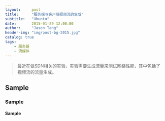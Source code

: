 ```yaml
---
layout:     post
title:      "服务端与客户端视频流的生成"
subtitle:   "Ubuntu"
date:       2015-01-29 12:00:00
author:     "Jason Tang"
header-img: "img/post-bg-2015.jpg"
catalog: true
tags:
    - 服务器 
    - 流媒体
---
```


> 最近在做SDN相关的实验，实验需要生成流量来测试网络性能，其中包括了视频流的流量生成。


## Sample


### Sample

#### Sample
